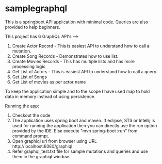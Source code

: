 # samplegraphql

This is a springboot API application with minimal code. Queries are also provided to help beginners.

This project has 6 GraphQL API's -->
1) Create Actor Record - This is easiest API to understand how to call a mutation.
2) Create Song Records - Demonstrates how to use list. 
3) Create Movies Records - This has multiple lists and has more processing logic.
4) Get List of Actors - This is easiest API to understand how to call a query.
5) Get List of Songs
6) Get List of movies as per actor name

To keep the application simple and to the scope I have used map to hold data in memory instead of using persistence.

Running the app:
1) Checkout the code 
2) The application uses spring boot and maven. If eclipse, STS or Intellij is used for running the application then you can directly use the run option provided by the IDE. Else execute "mvn spring-boot :run" from command prompt.
3) Open graphiql url from browser using URL http://localhost:8080/graphiql
4) Refer graphql_test.txt file for sample mutations and queries and use them in the graphiql window.


 

